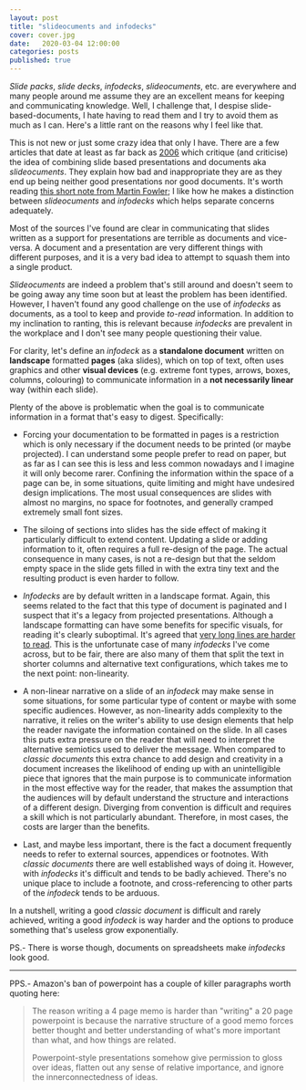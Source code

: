 ```yaml
---
layout: post
title: "slideocuments and infodecks"
cover: cover.jpg
date:   2020-03-04 12:00:00
categories: posts
published: true
---
```


_Slide packs_, _slide decks_, _infodecks_, _slideocuments_, etc. are everywhere and many people around me assume they are an excellent means for keeping and communicating knowledge. Well, I challenge that, I despise slide-based-documents, I hate having to read them and I try to avoid them as much as I can. Here's a little rant on the reasons why I feel like that. 

This is not new or just some crazy idea that only I have. There are a few articles that date at least as far back as [2006](https://www.presentationzen.com/presentationzen/2006/04/slideuments_and.html) which critique (and criticise) the idea of combining slide based presentations and documents aka _slideocuments_. They explain how bad and inappropriate they are as they end up being neither good presentations nor good documents. It's worth reading  [this short note from Martin Fowler](https://martinfowler.com/bliki/Slideument.html); I like how he makes a distinction between _slideocuments_ and _infodecks_ which helps separate concerns adequately.

Most of the sources I've found are clear in communicating that slides written as a support for presentations are terrible as documents and vice-versa. A document and a presentation are very different things with different purposes, and it is a very bad idea to attempt to squash them into a single product. 

_Slideocuments_ are indeed a problem that's still around and doesn't seem to be going away any time soon but at least the problem has been identified. However, I haven't found any good challenge on the use of _infodecks_ as documents, as a tool to keep and provide  _to-read_ information. In addition to my inclination to ranting, this is relevant because _infodecks_ are prevalent in the workplace and I don't see many people questioning their value. 

For clarity, let's define an _infodeck_ as a **standalone document** written on **landscape** formatted **pages** (aka slides), which on top of text, often uses graphics and other **visual devices** (e.g. extreme font types, arrows, boxes, columns, colouring) to communicate information in a **not necessarily linear** way (within each slide).  

Plenty of the above is problematic when the goal is to communicate information in a format that's easy to digest. Specifically:

  - Forcing your documentation to be formatted in pages is a restriction which is only necessary if the document needs to be printed (or maybe projected). I can understand some people prefer to read on paper, but as far as I can see this is less and less common nowadays and I imagine it will only become rarer. Confining the information within the space of a page can be, in some situations, quite limiting and might have undesired design implications. The most usual consequences are slides with almost no margins, no space for footnotes, and generally cramped extremely small font sizes.

  - The siloing of sections into slides has the side effect of making it particularly difficult to extend content. Updating a slide or adding information to it, often requires a full re-design of the page. The actual consequence in many cases, is not a re-design but that the seldom empty space in the slide gets filled in with the extra tiny text and the resulting product is even harder to follow.

  - _Infodecks_ are by default written in a landscape format. Again, this seems related to the fact that this type of document is paginated and I suspect that it's a legacy from projected presentations. Although a landscape formatting can have some benefits for specific visuals, for reading it's clearly suboptimal. It's agreed that [very long lines are harder to read](http://www.humanfactors.com/newsletters/optimal_line_length.asp). This is the unfortunate case of many _infodecks_ I've come across, but to be fair, there are also many of them that split the text in shorter columns and alternative text configurations, which takes me to the next point: non-linearity.

  - A non-linear narrative on a slide of an _infodeck_ may make sense in some situations,  for some particular type of content or maybe with some specific audiences. However, as non-linearity adds complexity to the narrative, it relies on the writer's ability to use design elements that help the reader navigate the information contained on the slide.
  In all cases this puts extra pressure on the reader that will need to interpret the alternative semiotics used to deliver the message. When compared to _classic documents_ this extra chance to add design and creativity in a document increases the likelihood of ending up with an unintelligible piece that ignores that the main purpose is to communicate information in the most effective way for the reader, that makes the assumption that the audiences will by default understand the structure and interactions of a different design. Diverging from convention is difficult and requires a skill which is not particularly abundant. Therefore, in most cases, the costs are larger than the benefits.

  - Last, and maybe less important, there is the fact a document frequently needs to refer to external sources,  appendices or footnotes. With _classic documents_ there are well established ways of doing it. However, with _infodecks_ it's difficult and tends to be badly achieved. There's no unique place to include a footnote, and cross-referencing to other parts of the _infodeck_ tends to be arduous.

In a nutshell, writing a good _classic document_ is difficult and rarely achieved, writing a good _infodeck_ is way harder and the options to produce something that's useless grow exponentially. 

PS.- There is worse though, documents on spreadsheets make _infodecks_ look
good.

---

PPS.- Amazon's ban of powerpoint has a couple of killer paragraphs worth quoting
here:

> The reason writing a 4 page memo is harder than "writing" a 20 page powerpoint is because the narrative structure of a good memo forces better thought and better understanding of what's more important than what, and how things are related.
>
> Powerpoint-style presentations somehow give permission to gloss over ideas, flatten out any sense of relative importance, and ignore the innerconnectedness of ideas.
